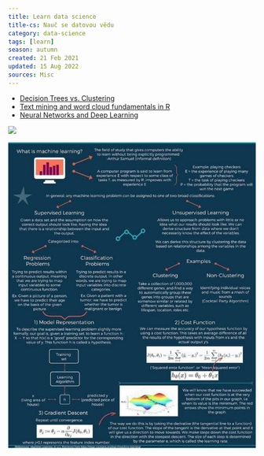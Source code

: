 ```yaml
---
title: Learn data science
title-cs: Nauč se datovou vědu
category: data-science
tags: [learn]
season: autumn
created: 21 Feb 2021
updated: 15 Aug 2022
sources: Misc
---
```


* [Decision Trees vs. Clustering](http://blog.data-miners.com/2008/10/decision-trees-and-clustering.html)
* [Text mining and word cloud fundamentals in R](http://www.sthda.com/english/wiki/text-mining-and-word-cloud-fundamentals-in-r-5-simple-steps-you-should-know)
* [Neural Networks and Deep Learning](http://neuralnetworksanddeeplearning.com/chap2.html)

![](../../assets/files/become-effective-data-scientist.png)

![](../../assets/files/machine-learning.jpeg)
